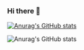 ### Hi there 👋
[![Anurag's GitHub stats](https://github-readme-stats.vercel.app/api?username=DevAritra)](https://github.com/anuraghazra/github-readme-stats)

![Anurag's GitHub stats](https://github-readme-stats.vercel.app/api?username=anuraghazra&show_icons=true)



